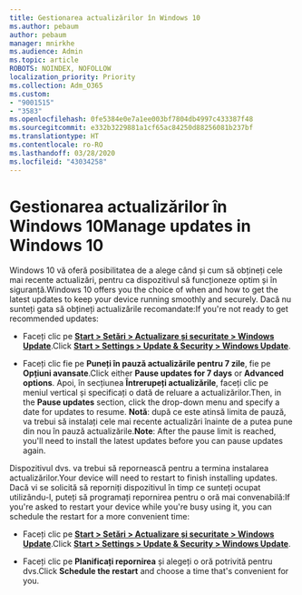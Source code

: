 ```yaml
---
title: Gestionarea actualizărilor în Windows 10
ms.author: pebaum
author: pebaum
manager: mnirkhe
ms.audience: Admin
ms.topic: article
ROBOTS: NOINDEX, NOFOLLOW
localization_priority: Priority
ms.collection: Adm_O365
ms.custom:
- "9001515"
- "3583"
ms.openlocfilehash: 0fe5384e0e7a1ee003bf7804db4997c433387f48
ms.sourcegitcommit: e332b3229881a1cf65ac84250d88256081b237bf
ms.translationtype: HT
ms.contentlocale: ro-RO
ms.lasthandoff: 03/28/2020
ms.locfileid: "43034258"
---
```

# <a name="manage-updates-in-windows-10"></a><span data-ttu-id="0ea3b-102">Gestionarea actualizărilor în Windows 10</span><span class="sxs-lookup"><span data-stu-id="0ea3b-102">Manage updates in Windows 10</span></span>

<span data-ttu-id="0ea3b-103">Windows 10 vă oferă posibilitatea de a alege când și cum să obțineți cele mai recente actualizări, pentru ca dispozitivul să funcționeze optim și în siguranță.</span><span class="sxs-lookup"><span data-stu-id="0ea3b-103">Windows 10 offers you the choice of when and how to get the latest updates to keep your device running smoothly and securely.</span></span> <span data-ttu-id="0ea3b-104">Dacă nu sunteți gata să obțineți actualizările recomandate:</span><span class="sxs-lookup"><span data-stu-id="0ea3b-104">If you're not ready to get recommended updates:</span></span>

- <span data-ttu-id="0ea3b-105">Faceți clic pe **[Start > Setări > Actualizare și securitate > Windows Update](ms-settings:windowsupdate)**.</span><span class="sxs-lookup"><span data-stu-id="0ea3b-105">Click **[Start > Settings > Update & Security > Windows Update](ms-settings:windowsupdate)**.</span></span>

- <span data-ttu-id="0ea3b-106">Faceți clic fie pe **Puneți în pauză actualizările pentru 7 zile**, fie pe **Opțiuni avansate**.</span><span class="sxs-lookup"><span data-stu-id="0ea3b-106">Click either **Pause updates for 7 days** or **Advanced options**.</span></span> <span data-ttu-id="0ea3b-107">Apoi, în secțiunea **Întrerupeți actualizările**, faceți clic pe meniul vertical și specificați o dată de reluare a actualizărilor.</span><span class="sxs-lookup"><span data-stu-id="0ea3b-107">Then, in the **Pause updates** section, click the drop-down menu and specify a date for updates to resume.</span></span> <span data-ttu-id="0ea3b-108">**Notă**: după ce este atinsă limita de pauză, va trebui să instalați cele mai recente actualizări înainte de a putea pune din nou în pauză actualizările.</span><span class="sxs-lookup"><span data-stu-id="0ea3b-108">**Note**: After the pause limit is reached, you'll need to install the latest updates before you can pause updates again.</span></span>

<span data-ttu-id="0ea3b-109">Dispozitivul dvs. va trebui să repornească pentru a termina instalarea actualizărilor.</span><span class="sxs-lookup"><span data-stu-id="0ea3b-109">Your device will need to restart to finish installing updates.</span></span> <span data-ttu-id="0ea3b-110">Dacă vi se solicită să reporniți dispozitivul în timp ce sunteți ocupat utilizându-l, puteți să programați repornirea pentru o oră mai convenabilă:</span><span class="sxs-lookup"><span data-stu-id="0ea3b-110">If you're asked to restart your device while you're busy using it, you can schedule the restart for a more convenient time:</span></span>

- <span data-ttu-id="0ea3b-111">Faceți clic pe **[Start > Setări > Actualizare și securitate > Windows Update](ms-settings:windowsupdate)**.</span><span class="sxs-lookup"><span data-stu-id="0ea3b-111">Click **[Start > Settings > Update & Security > Windows Update](ms-settings:windowsupdate)**.</span></span>

- <span data-ttu-id="0ea3b-112">Faceți clic pe **Planificați repornirea** și alegeți o oră potrivită pentru dvs.</span><span class="sxs-lookup"><span data-stu-id="0ea3b-112">Click **Schedule the restart** and choose a time that's convenient for you.</span></span>
